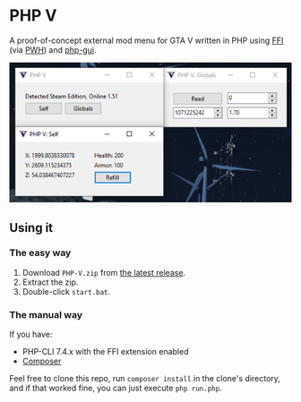 # PHP V

A proof-of-concept external mod menu for GTA V written in PHP using [FFI](https://github.com/dstogov/php-ffi) (via [PWH](https://github.com/Sainan/php-windows-hacking)) and [php-gui](https://github.com/gabrielrcouto/php-gui).

![Screenshot](screenshot.png)

## Using it

### The easy way

1. Download `PHP-V.zip` from [the latest release](https://github.com/Sainan/PHP-V/releases).
2. Extract the zip.
3. Double-click `start.bat`.

### The manual way

If you have:

- PHP-CLI 7.4.x with the FFI extension enabled
- [Composer](https://getcomposer.org/)

Feel free to clone this repo, run `composer install` in the clone's directory, and if that worked fine, you can just execute `php run.php`.
